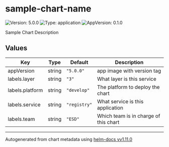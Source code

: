 # sample-chart-name

![Version: 5.0.0](https://img.shields.io/badge/Version-5.0.0-informational?style=flat-square) ![Type: application](https://img.shields.io/badge/Type-application-informational?style=flat-square) ![AppVersion: 0.1.0](https://img.shields.io/badge/AppVersion-0.1.0-informational?style=flat-square)

Sample Chart Description

## Values

| Key | Type | Default | Description |
|-----|------|---------|-------------|
| appVersion | string | `"5.0.0"` | app image with version tag |
| labels.layer | string | `"3"` | What layer is this service |
| labels.platform | string | `"develop"` | The platform to deploy the chart |
| labels.service | string | `"registry"` | What service is this application |
| labels.team | string | `"ESD"` | Which team is in charge of this chart |

----------------------------------------------
Autogenerated from chart metadata using [helm-docs vv1.11.0](https://github.com/norwoodj/helm-docs/releases/vv1.11.0)
